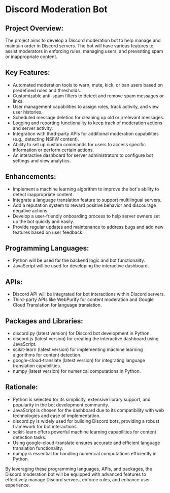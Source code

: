 # Discord Moderation Bot

## Project Overview:
The project aims to develop a Discord moderation bot to help manage and maintain order in Discord servers. The bot will have various features to assist moderators in enforcing rules, managing users, and preventing spam or inappropriate content.

## Key Features:
- Automated moderation tools to warn, mute, kick, or ban users based on predefined rules and thresholds.
- Customizable anti-spam filters to detect and remove spam messages or links.
- User management capabilities to assign roles, track activity, and view user histories.
- Scheduled message deletion for cleaning up old or irrelevant messages.
- Logging and reporting functionality to keep track of moderation actions and server activity.
- Integration with third-party APIs for additional moderation capabilities (e.g., detecting NSFW content).
- Ability to set up custom commands for users to access specific information or perform certain actions.
- An interactive dashboard for server administrators to configure bot settings and view analytics.

## Enhancements:
- Implement a machine learning algorithm to improve the bot's ability to detect inappropriate content.
- Integrate a language translation feature to support multilingual servers.
- Add a reputation system to reward positive behavior and discourage negative actions.
- Develop a user-friendly onboarding process to help server owners set up the bot quickly and easily.
- Provide regular updates and maintenance to address bugs and add new features based on user feedback.

## Programming Languages:
- Python will be used for the backend logic and bot functionality.
- JavaScript will be used for developing the interactive dashboard.

## APIs:
- Discord API will be integrated for bot interactions within Discord servers.
- Third-party APIs like WebPurify for content moderation and Google Cloud Translation for language translation.

## Packages and Libraries:
- discord.py (latest version) for Discord bot development in Python.
- discord.js (latest version) for creating the interactive dashboard using JavaScript.
- scikit-learn (latest version) for implementing machine learning algorithms for content detection.
- google-cloud-translate (latest version) for integrating language translation capabilities.
- numpy (latest version) for numerical computations in Python.

## Rationale:
- Python is selected for its simplicity, extensive library support, and popularity in the bot development community.
- JavaScript is chosen for the dashboard due to its compatibility with web technologies and ease of implementation.
- discord.py is widely used for building Discord bots, providing a robust framework for bot interactions.
- scikit-learn offers powerful machine learning capabilities for content detection tasks.
- Using google-cloud-translate ensures accurate and efficient language translation functionality.
- numpy is essential for handling numerical computations efficiently in Python.

By leveraging these programming languages, APIs, and packages, the Discord moderation bot will be equipped with advanced features to effectively manage Discord servers, enforce rules, and enhance user experience.